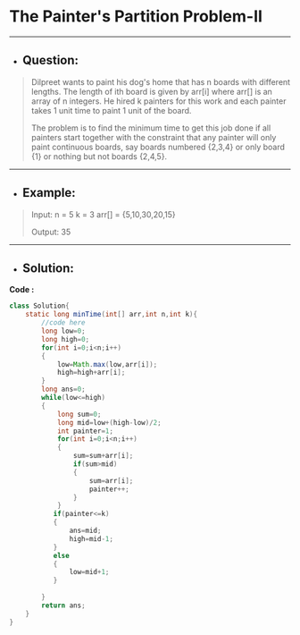 # The Painter's Partition Problem-II
---
- ## Question:
> Dilpreet wants to paint his dog's home that has n boards with different lengths. The length of ith board is given by arr[i] where arr[] is an array of n integers. He hired k painters for this work and each painter takes 1 unit time to paint 1 unit of the board. 
> 
> The problem is to find the minimum time to get this job done if all painters start together with the constraint that any painter will only paint continuous boards, say boards numbered {2,3,4} or only board {1} or nothing but not boards {2,4,5}.
---
- ## Example:
> Input:
n = 5
k = 3
arr[] = {5,10,30,20,15}
>
> Output: 35
---
- ## Solution:
**Code :**
```java
class Solution{
    static long minTime(int[] arr,int n,int k){
        //code here
        long low=0;
        long high=0;
        for(int i=0;i<n;i++)
        {
            low=Math.max(low,arr[i]);
            high=high+arr[i];
        }
        long ans=0;
        while(low<=high)
        {
            long sum=0;
            long mid=low+(high-low)/2;
            int painter=1;
            for(int i=0;i<n;i++)
            {
                sum=sum+arr[i];
                if(sum>mid)
                {
                    sum=arr[i];
                    painter++;
                }
            }
           if(painter<=k)
           {
               ans=mid;
               high=mid-1;
           }
           else
           {
               low=mid+1;
           }
           
        }
        return ans;
    }
}


